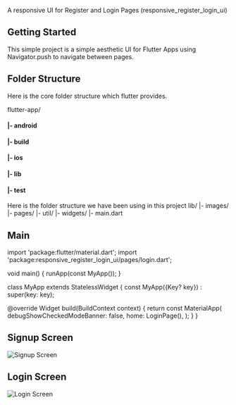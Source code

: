A responsive UI for Register and Login Pages (responsive_register_login_ui)

## Getting Started
This simple project is a simple aesthetic UI for Flutter Apps using Navigator.push to navigate between pages.

## Folder Structure
Here is the core folder structure which flutter provides.

flutter-app/
#### |- android
#### |- build
#### |- ios
#### |- lib
#### |- test

Here is the folder structure we have been using in this project
lib/
|- images/
|- pages/
|- util/
|- widgets/
|- main.dart

## Main
import 'package:flutter/material.dart';
import 'package:responsive_register_login_ui/pages/login.dart';

void main() {
  runApp(const MyApp());
}

class MyApp extends StatelessWidget {
  const MyApp({Key? key}) : super(key: key);

  @override
  Widget build(BuildContext context) {
    return const MaterialApp(
      debugShowCheckedModeBanner: false,
      home: LoginPage(),
    );
  }
}


## Signup Screen

![Signup Screen](https://user-images.githubusercontent.com/120676400/209547733-8ec98228-5353-48ee-b747-19b354cafdc6.png)

## Login Screen
![Login Screen](https://user-images.githubusercontent.com/120676400/209547795-787b031f-e8a7-471a-b71a-dbf14b043e34.png)

